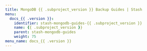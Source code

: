 ```yaml
---
title: MongoDB {{ .subproject_version }} Backup Guides | Stash
menu:
  docs_{{ .version }}:
    identifier: stash-mongodb-guides-{{ .subproject_version }}
    name: {{ .subproject_version }}
    parent: stash-mongodb-guides
    weight: 75
menu_name: docs_{{ .version }}
---
```

